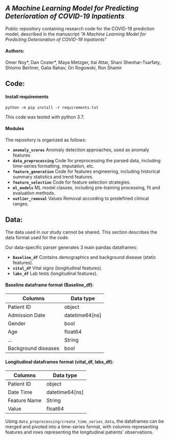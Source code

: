 ## *A Machine Learning Model for Predicting Deterioration of COVID-19 Inpatients*

Public repository containing research code for the COVID-19 prediction model, described in the manuscript 
*"A Machine Learning Model for Predicting Deterioration of COVID-19 Inpatients"*  

#### Authors:
Omer Noy*, Dan Coster*, Maya Metzger, Itai Attar, Shani Shenhar-Tsarfaty, Shlomo Berliner, Galia Rahav, Ori Rogowski, Ron Shamir

## Code:
#### Install requirements
```
python -m pip install -r requirements.txt
```
This code was tested with python 3.7.

#### Modules
The repository is organized as follows:
* **`anomaly_scores`** Anomaly detection approaches, used as anomaly features
* **`data_preprocessing`** Code for preprocessing the parsed data, including time-series formatting, imputation, etc. 
* **`feature_generation`** Code for features engineering, including historical summary statistics and trend features.
* **`feature_selection`** Code for feature selection strategies.
* **`ml_models`** ML model classes, including pre-training processing, fit and evaluation methods.
* **`outlier_removal`** Values Removal according to predefined clinical ranges.

## Data:
The data used in our study cannot be shared. This section describes the data format used for the code. 

Our data-specific parser generates 3 main pandas dataframes:
* **`Baseline_df`** Contains demographics and background disease (static features).
* **`vital_df`** Vital signs (longitudinal features).
* **`labs_df`** Lab tests (longitudinal features).

#### Baseline dataframe format (Baseline_df):
|   Columns           | Data type      | 
|---------------------|----------------|
| Patient ID          | object         |
| Admission Date      | datetime64[ns] |
| Gender              | bool           |
| Age                 | float64        |
| ...                 | String         |
| Background diseases | bool           | 

#### Longitudinal dataframes format (vital_df, labs_df):
|   Columns    |   Data type    | 
|--------------|----------------|
| Patient ID   | object         |
| Date Time    | datetime64[ns] |
| Feature Name | String         |
| Value        | float64        | 

Using `data_preprocessing/create_time_series_data`, the dataframes can be merged and pivoted into a time-series format, 
with columns representing features and rows representing the longitudinal patients' observations.
